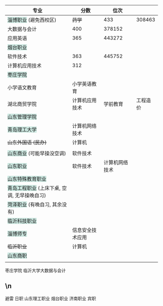 | 专业                                        | 分数             | 位次           |          |
| ------------------------------------------- | ---------------- | -------------- | -------- |
| <span style="background:rgba(3, 135, 102, 0.2)">淄博职业</span>     (避免西校区)                   | ~~药学~~         | 433            | 308463   |
| 大数据与会计                                | 400              | 378152         |          |
| 应用英语                                    | 365              | 443272         |          |
| <span style="background:rgba(3, 135, 102, 0.2)">烟台职业</span>                                    |                  |                |          |
| 软件技术                                    | 363              | 445752         |          |
| 计算机应用技术                              | 312              |                |          |
| <span style="background:rgba(3, 135, 102, 0.2)">枣庄学院</span>                                    |                  |                |          |
| 小学语文教育                                | 小学英语教育     |                |          |
| 湖北商贸学院                                | 计算机应用技术   | 学前教育       | 工程造价 |
| <span style="background:rgba(3, 135, 102, 0.2)">山东管理学院</span>                                |                  |                |          |
| <span style="background:rgba(3, 135, 102, 0.2)">青岛理工大学</span>                                | 计算机网络技术   |                |          |
| ~~山东外国语 (民办)~~                           | 计算机           |                |          |
|                                             |                  |                |          |
| <span style="background:rgba(3, 135, 102, 0.2)">山东商业</span>  (可能早操没空调)                  | 软件技术         |                |          |
| <span style="background:rgba(3, 135, 102, 0.2)">山东职业</span>                                    | 软件技术         | 计算机网络技术 |          |
| <span style="background:rgba(3, 135, 102, 0.2)">山东特殊教育职业</span>                            |                  |                |          |
| <span style="background:rgba(3, 135, 102, 0.2)">青岛工程职业</span> (上床下桌, 空调, 无早操晚自习) |                  |                |          |
| <span style="background:rgba(3, 135, 102, 0.2)">菏泽职业</span> (有晚自习, 其余没有)               |                  |                |          |
| <span style="background:rgba(3, 135, 102, 0.2)">临沂科技职业</span>                                |                  |                |          |
| <span style="background:rgba(3, 135, 102, 0.2)">淄博师专</span>                                    | 信息安全技术应用 |                |          |
| ~~临沂职业~~                               | 计算机           |                |          |
| <span style="background:rgba(3, 135, 102, 0.2)">山东商职 </span>                                   |                  |                |          |
|                                             |                  |                |          |
枣庄学院
临沂大学大数据与会计

\n
---

避雷
日职 
山东理工职业 
烟台职业 
济南职业
宾职
